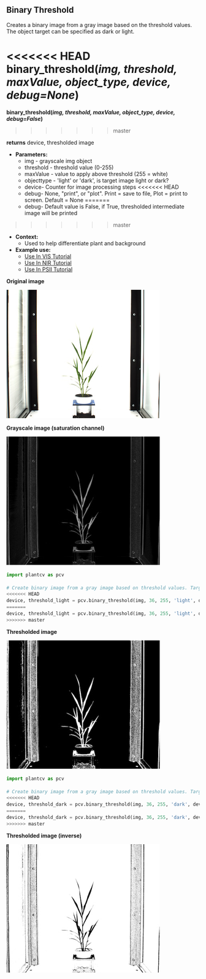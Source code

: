 ## Binary Threshold

Creates a binary image from a gray image based on the threshold values. 
The object target can be specified as dark or light.

<<<<<<< HEAD
**binary_threshold(*img, threshold, maxValue, object_type, device, debug=None*)**
=======
**binary_threshold(*img, threshold, maxValue, object_type, device, debug=False*)**
>>>>>>> master

**returns** device, thresholded image

- **Parameters:**
    - img - grayscale img object
    - threshold - threshold value (0-255)
    - maxValue - value to apply above threshold (255 = white)
    - objecttype - 'light' or 'dark', is target image light or dark?
    - device- Counter for image processing steps
<<<<<<< HEAD
    - debug- None, "print", or "plot". Print = save to file, Plot = print to screen. Default = None
=======
    - debug- Default value is False, if True, thresholded intermediate image will be printed
>>>>>>> master
- **Context:**
    - Used to help differentiate plant and background
- **Example use:**
    - [Use In VIS Tutorial](vis_tutorial.md)
    - [Use In NIR Tutorial](nir_tutorial.md)
    - [Use In PSII Tutorial](psII_tutorial.md)
    
**Original image**

![Screenshot](img/documentation_images/binary_threshold/original_image.jpg)

**Grayscale image (saturation channel)**

![Screenshot](img/documentation_images/binary_threshold/saturation_image.jpg)

```python
import plantcv as pcv

# Create binary image from a gray image based on threshold values. Targeting light objects in the image.
<<<<<<< HEAD
device, threshold_light = pcv.binary_threshold(img, 36, 255, 'light', device, debug="print")
=======
device, threshold_light = pcv.binary_threshold(img, 36, 255, 'light', device, debug=True)
>>>>>>> master
```

**Thresholded image**

![Screenshot](img/documentation_images/binary_threshold/thresholded_image.jpg)

```python
import plantcv as pcv

# Create binary image from a gray image based on threshold values. Targeting dark objects in the image.
<<<<<<< HEAD
device, threshold_dark = pcv.binary_threshold(img, 36, 255, 'dark', device, debug="print")
=======
device, threshold_dark = pcv.binary_threshold(img, 36, 255, 'dark', device, debug=True)
>>>>>>> master
```

**Thresholded image (inverse)**

![Screenshot](img/documentation_images/binary_threshold/thresholded_inverse_image.jpg)
